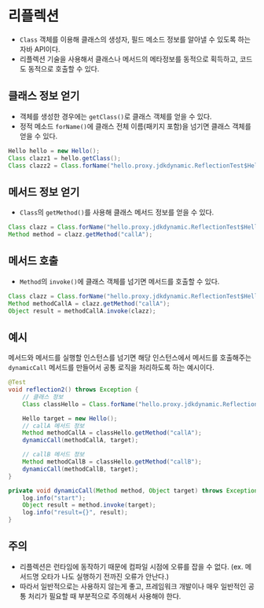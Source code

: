 # 리플렉션

- `Class` 객체를 이용해 클래스의 생성자, 필드 메소드 정보를 알아낼 수 있도록 하는 자바 API이다.
- 리플렉션 기술을 사용해서 클래스나 메서드의 메타정보를 동적으로 획득하고, 코드도 동적으로 호출할 수 있다.

## 클래스 정보 얻기

- 객체를 생성한 경우에는 `getClass()`로 클래스 객체를 얻을 수 있다.
- 정적 메소드 `forName()`에 클래스 전체 이름(패키지 포함)을 넘기면 클래스 객체를 얻을 수 있다.

```java
Hello hello = new Hello();
Class clazz1 = hello.getClass();
Class clazz2 = Class.forName("hello.proxy.jdkdynamic.ReflectionTest$Hello");
```

## 메서드 정보 얻기

- `Class`의 `getMethod()`를 사용해 클래스 메서드 정보를 얻을 수 있다.

```java
Class clazz = Class.forName("hello.proxy.jdkdynamic.ReflectionTest$Hello");
Method method = clazz.getMethod("callA");
```

## 메서드 호출

- `Method`의 `invoke()`에 클래스 객체를 넘기면 메서드를 호출할 수 있다.

```java
Class clazz = Class.forName("hello.proxy.jdkdynamic.ReflectionTest$Hello");
Method methodCallA = clazz.getMethod("callA");
Object result = methodCallA.invoke(clazz);
```

## 예시

메서드와 메서드를 실행할 인스턴스를 넘기면 해당 인스턴스에서 메서드를 호출해주는 `dynamicCall` 메서드를 만들어서 공통 로직을 처리하도록 하는 예시이다.

```java
@Test
void reflection2() throws Exception {
    // 클래스 정보
    Class classHello = Class.forName("hello.proxy.jdkdynamic.ReflectionTest$Hello");

    Hello target = new Hello();
    // callA 메서드 정보
    Method methodCallA = classHello.getMethod("callA");
    dynamicCall(methodCallA, target);

    // callB 메서드 정보
    Method methodCallB = classHello.getMethod("callB");
    dynamicCall(methodCallB, target);
}

private void dynamicCall(Method method, Object target) throws Exception {
    log.info("start");
    Object result = method.invoke(target);
    log.info("result={}", result);
}
```

## 주의

- 리플렉션은 런타임에 동작하기 때문에 컴파일 시점에 오류를 잡을 수 없다. (ex. 메서드명 오타가 나도 실행하기 전까진 오류가 안난다.)
- 따라서 일반적으로는 사용하지 않는게 좋고, 프레임워크 개발이나 매우 일반적인 공통 처리가 필요할 때 부분적으로 주의해서 사용해야 한다.
